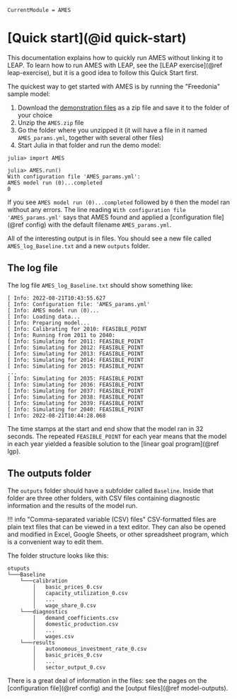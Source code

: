 ```@meta
CurrentModule = AMES
```

# [Quick start](@id quick-start)

This documentation explains how to quickly run AMES without linking it to LEAP. To learn how to run AMES with LEAP, see the [LEAP exercise](@ref leap-exercise), but it is a good idea to follow this Quick Start first.

The quickest way to get started with AMES is by running the "Freedonia" sample model:
1. Download the [demonstration files](assets/AMES.zip) as a zip file and save it to the folder of your choice
1. Unzip the `AMES.zip` file
1. Go the folder where you unzipped it (it will have a file in it named `AMES_params.yml`, together with several other files)
1. Start Julia in that folder and run the demo model:
```
julia> import AMES

julia> AMES.run()
With configuration file 'AMES_params.yml':
AMES model run (0)...completed
0
```
If you see `AMES model run (0)...completed` followed by `0` then the model ran without any errors. The line reading `With configuration file 'AMES_params.yml'` says that AMES found and applied a [configuration file](@ref config) with the default filename `AMES_params.yml`.

All of the interesting output is in files. You should see a new file called `AMES_log_Baseline.txt` and a new `outputs` folder.

## The log file
The log file `AMES_log_Baseline.txt` should show something like:
```
[ Info: 2022-08-21T10:43:55.627
[ Info: Configuration file: 'AMES_params.yml'
[ Info: AMES model run (0)...
[ Info: Loading data...
[ Info: Preparing model...
[ Info: Calibrating for 2010: FEASIBLE_POINT
[ Info: Running from 2011 to 2040:
[ Info: Simulating for 2011: FEASIBLE_POINT
[ Info: Simulating for 2012: FEASIBLE_POINT
[ Info: Simulating for 2013: FEASIBLE_POINT
[ Info: Simulating for 2014: FEASIBLE_POINT
[ Info: Simulating for 2015: FEASIBLE_POINT
...
[ Info: Simulating for 2035: FEASIBLE_POINT
[ Info: Simulating for 2036: FEASIBLE_POINT
[ Info: Simulating for 2037: FEASIBLE_POINT
[ Info: Simulating for 2038: FEASIBLE_POINT
[ Info: Simulating for 2039: FEASIBLE_POINT
[ Info: Simulating for 2040: FEASIBLE_POINT
[ Info: 2022-08-21T10:44:28.068
```
The time stamps at the start and end show that the model ran in 32 seconds. The repeated `FEASIBLE_POINT` for each year means that the model in each year yielded a feasible solution to the [linear goal program](@ref lgp).

## The outputs folder
The `outputs` folder should have a subfolder called `Baseline`. Inside that folder are three other folders, with CSV files containing diagnostic information and the results of the model run.

!!! info "Comma-separated variable (CSV) files"
    CSV-formatted files are plain text files that can be viewed in a text editor. They can also be opened and modified in Excel, Google Sheets, or other spreadsheet program, which is a convenient way to edit them. 

The folder structure looks like this:
```
otuputs 
└───Baseline
    └───calibration
        │   basic_prices_0.csv
        │   capacity_utilization_0.csv
        │   ...
        │   wage_share_0.csv
    └───diagnostics
        │   demand_coefficients.csv
        │   domestic_production.csv
        │   ...
        │   wages.csv
    └───results
        │   autonomous_investment_rate_0.csv
        │   basic_prices_0.csv
        │   ...
        │   sector_output_0.csv
```
There is a great deal of information in the files: see the pages on the [configuration file](@ref config) and the [output files](@ref model-outputs).
